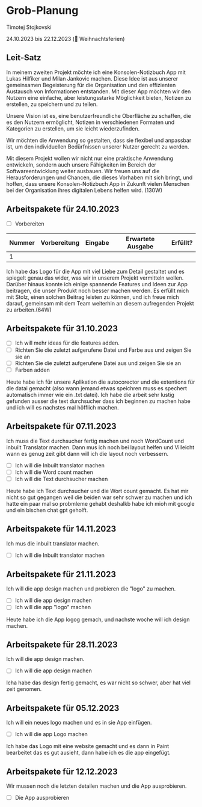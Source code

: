 # Grob-Planung

Timotej Stojkovski

24.10.2023 bis 22.12.2023 (🎄 Weihnachtsferien)

## Leit-Satz

In meinem zweiten Projekt möchte ich eine Konsolen-Notizbuch App mit Lukas Hilfiker und Milan Jankovic machen. Diese Idee ist aus unserer gemeinsamen Begeisterung für die Organisation und den effizienten Austausch von Informationen entstanden. Mit dieser App möchten wir den Nutzern eine einfache, aber leistungsstarke Möglichkeit bieten, Notizen zu erstellen, zu speichern und zu teilen.

Unsere Vision ist es, eine benutzerfreundliche Oberfläche zu schaffen, die es den Nutzern ermöglicht, Notizen in verschiedenen Formaten und Kategorien zu erstellen, um sie leicht wiederzufinden. 

Wir möchten die Anwendung so gestalten, dass sie flexibel und anpassbar ist, um den individuellen Bedürfnissen unserer Nutzer gerecht zu werden.

Mit diesem Projekt wollen wir nicht nur eine praktische Anwendung entwickeln, sondern auch unsere Fähigkeiten im Bereich der Softwareentwicklung weiter ausbauen. Wir freuen uns auf die Herausforderungen und Chancen, die dieses Vorhaben mit sich bringt, und hoffen, dass unsere Konsolen-Notizbuch App in Zukunft vielen Menschen bei der Organisation ihres digitalen Lebens helfen wird. (130W)

## Arbeitspakete für 24.10.2023

- [ ] Vorbereiten

| Nummer | Vorbereitung | Eingabe | Erwartete Ausgabe | Erfüllt? |
| ------ | ------------ | ------- | ----------------- | -------- |
| 1      |              |         |                   |          |

Ich habe das Logo für die App mit viel Liebe zum Detail gestaltet und es spiegelt genau das wider, was wir in unserem Projekt vermitteln wollen. Darüber hinaus konnte ich einige spannende Features und Ideen zur App beitragen, die unser Produkt noch besser machen werden. Es erfüllt mich mit Stolz, einen solchen Beitrag leisten zu können, und ich freue mich darauf, gemeinsam mit dem Team weiterhin an diesem aufregenden Projekt zu arbeiten.(64W)

## Arbeitspakete für 31.10.2023

 - [ ] Ich will mehr ideas für die features adden.
 - [ ] Richten Sie die zuletzt aufgerufene Datei und Farbe aus und zeigen Sie sie an
 - [ ] Richten Sie die zuletzt aufgerufene Datei aus und zeigen Sie sie an
 - [ ] Farben adden

Heute habe ich für unsere Aplikation die autocorector und die extentions für die datai gemacht (also wann jemand etwas speichren muss es spechert automatisch immer wie ein .txt datei). Ich habe die arbeit sehr lustig gefunden ausser die text durchsucher
 dass ich beginnen zu machen habe und ich will es nachstes mal höfflich machen.

 ## Arbeitspakete für 07.11.2023

Ich muss die Text durchsucher fertig machen und noch WordCount und inbuilt Translator machen. Dann mus ich noch bei layout helfen und Villeicht wann es genug zeit gibt dann will ich die layout noch verbessern.

- [ ] Ich will die Inbuilt translator machen
- [ ] Ich will die Word count machen
- [ ] Ich will die Text durchsucher machen

Heute habe ich Text durchsucher und die Wort count gemacht. Es hat mir nicht so gut gegangen weil die beiden war sehr schwer zu machen und ich hatte ein paar mal so probmleme gehabt deshalkb habe ich mioh mit google und ein bischen chat gpt geholft.

## Arbeitspakete für 14.11.2023

Ich mus die inbuilt translator machen.

- [ ] Ich will die Inbuilt translator machen

## Arbeitspakete für 21.11.2023

Ich will die app design machen und probieren die "logo" zu machen.

- [ ] Ich will die app design machen
- [ ] Ich will die app "logo" machen

Heute habe ich die App logog gemach, und nachste woche will ich design machen.

## Arbeitspakete für 28.11.2023

Ich will die app design machen.

- [ ] Ich will die app design machen

Icha habe das design fertig gemacht, es war nicht so schwer, aber hat viel zeit genomen.

## Arbeitspakete für 05.12.2023

Ich will ein neues logo machen und es in sie App einfügen.

- [ ] Ich will die app Logo machen

Ich habe das Logo mit eine website gemacht und es dann in Paint bearbeitet das es gut ausieht, dann habe ich es die app eingefügt.

## Arbeitspakete für 12.12.2023

Wir mussen noch die letzten detailen machen und die App ausprobieren.

- [ ] Die App ausprobieren
